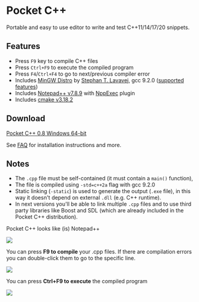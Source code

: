 # Pocket C++

Portable and easy to use editor to write and test C++11/14/17/20 snippets.

## Features

* Press `F9` key to compile C++ files
* Press `Ctrl+F9` to execute the compiled program
* Press `F4`/`Ctrl+F4` to go to next/previous compiler error
* Includes [MinGW Distro](http://nuwen.net/mingw.html) by [Stephan T. Lavavej](http://nuwen.net/stl.html), gcc 9.2.0 ([supported features](https://gcc.gnu.org/projects/cxx-status.html))
* Includes [Notepad++ v7.8.9](http://notepad-plus-plus.org/) with [NppExec](https://github.com/d0vgan/nppexec) plugin
* Includes [cmake v3.18.2](http://cmake.org/)

## Download

[Pocket C++ 0.8 Windows 64-bit](https://github.com/dacap/pocketcpp/releases/download/v0.8/pocketcpp-0.8.exe)

See [FAQ](https://github.com/dacap/pocketcpp/wiki/FAQ) for
installation instructions and more.

## Notes

* The `.cpp` file must be self-contained (it must contain a `main()` function),
* The file is compiled using `-std=c++2a` flag with gcc 9.2.0
* Static linking (`-static`) is used to generate the output (`.exe`
  file), in this way it doesn't depend on external `.dll` (e.g. C++
  runtime).
* In next versions you'll be able to link multiple `.cpp` files and to
  use third party libraries like Boost and SDL (which are already
  included in the Pocket C++ distribution).

Pocket C++ looks like (is) Notepad++

<img src="https://lh5.googleusercontent.com/-4IpNYHlsLTI/Tn8uctVfRiI/AAAAAAAAAtc/0SHaacR1lk8/s800/pocket_main.png" />

You can press **F9 to compile** your .cpp files. If there are compilation errors you can double-click them to go to the specific line.

<img src="https://lh3.googleusercontent.com/-WGs4vSSLB34/Tn8viHwLCeI/AAAAAAAAAto/pTa-KIwbiSE/s800/pocket_compilation.png" />

You can press **Ctrl+F9 to execute** the compiled program

<img src="https://lh6.googleusercontent.com/-Yl8XG_GlWHM/Tn8wBzWP-5I/AAAAAAAAAt0/F63okFqkkLI/s800/pocket_run.png" />
